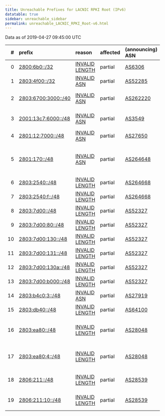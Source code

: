 ```yaml
---
title: Unreachable Prefixes for LACNIC RPKI Root (IPv6)
datatable: true
sidebar: unreachable_sidebar
permalink: unreachable_LACNIC_RPKI_Root-v6.html
---
```


Data as of 2019-04-27 09:45:00 UTC


<div class="datatable-begin"></div>

|   # | prefix                                                           | reason                                                                                                        | affected   | (announcing) ASN                         | AS Name                                                 |   unreachable /48s |
|----:|:-----------------------------------------------------------------|:--------------------------------------------------------------------------------------------------------------|:-----------|:-----------------------------------------|:--------------------------------------------------------|-------------------:|
|   0 | [2800:6b0::/32](https://stat.ripe.net/2800:6b0::/32)             | [INVALID LENGTH](https://rpki-validator.ripe.net/announcement-preview?asn=AS6306&prefix=2800:6b0::/32)        | partial    | [AS6306](unreachable_AS6306-v6.html)     | TELEFONICA VENEZOLANA                                   |              65536 |
|   1 | [2803:4f00::/32](https://stat.ripe.net/2803:4f00::/32)           | [INVALID ASN](https://rpki-validator.ripe.net/announcement-preview?asn=AS52285&prefix=2803:4f00::/32)         | partial    | [AS52285](unreachable_AS52285-v6.html)   | Ewinet C.A.                                             |              65536 |
|   2 | [2803:6700:3000::/40](https://stat.ripe.net/2803:6700:3000::/40) | [INVALID ASN](https://rpki-validator.ripe.net/announcement-preview?asn=AS262220&prefix=2803:6700:3000::/40)   | partial    | [AS262220](unreachable_AS262220-v6.html) | HV TELEVISION S.A.S                                     |                256 |
|   3 | [2001:13c7:6000::/48](https://stat.ripe.net/2001:13c7:6000::/48) | [INVALID ASN](https://rpki-validator.ripe.net/announcement-preview?asn=AS3549&prefix=2001:13c7:6000::/48)     | partial    | [AS3549](unreachable_AS3549-v6.html)     | LVLT-3549 - Level 3 Parent                              |                  1 |
|   4 | [2801:12:7000::/48](https://stat.ripe.net/2801:12:7000::/48)     | [INVALID ASN](https://rpki-validator.ripe.net/announcement-preview?asn=AS27650&prefix=2801:12:7000::/48)      | partial    | [AS27650](unreachable_AS27650-v6.html)   | EMTEL S.A. E.S.P.                                       |                  1 |
|   5 | [2801:170::/48](https://stat.ripe.net/2801:170::/48)             | [INVALID ASN](https://rpki-validator.ripe.net/announcement-preview?asn=AS264648&prefix=2801:170::/48)         | partial    | [AS264648](unreachable_AS264648-v6.html) | Fondo Rotatorio del Ministerio de Relaciones Exteriores |                  1 |
|   6 | [2803:2540::/48](https://stat.ripe.net/2803:2540::/48)           | [INVALID LENGTH](https://rpki-validator.ripe.net/announcement-preview?asn=AS264668&prefix=2803:2540::/48)     | partial    | [AS264668](unreachable_AS264668-v6.html) | NEDETEL S.A.                                            |                  1 |
|   7 | [2803:2540:f::/48](https://stat.ripe.net/2803:2540:f::/48)       | [INVALID LENGTH](https://rpki-validator.ripe.net/announcement-preview?asn=AS264668&prefix=2803:2540:f::/48)   | partial    | [AS264668](unreachable_AS264668-v6.html) | NEDETEL S.A.                                            |                  1 |
|   8 | [2803:7d00::/48](https://stat.ripe.net/2803:7d00::/48)           | [INVALID LENGTH](https://rpki-validator.ripe.net/announcement-preview?asn=AS52327&prefix=2803:7d00::/48)      | partial    | [AS52327](unreachable_AS52327-v6.html)   | Summit S.A.                                             |                  1 |
|   9 | [2803:7d00:80::/48](https://stat.ripe.net/2803:7d00:80::/48)     | [INVALID LENGTH](https://rpki-validator.ripe.net/announcement-preview?asn=AS52327&prefix=2803:7d00:80::/48)   | partial    | [AS52327](unreachable_AS52327-v6.html)   | Summit S.A.                                             |                  1 |
|  10 | [2803:7d00:130::/48](https://stat.ripe.net/2803:7d00:130::/48)   | [INVALID LENGTH](https://rpki-validator.ripe.net/announcement-preview?asn=AS52327&prefix=2803:7d00:130::/48)  | partial    | [AS52327](unreachable_AS52327-v6.html)   | Summit S.A.                                             |                  1 |
|  11 | [2803:7d00:131::/48](https://stat.ripe.net/2803:7d00:131::/48)   | [INVALID LENGTH](https://rpki-validator.ripe.net/announcement-preview?asn=AS52327&prefix=2803:7d00:131::/48)  | partial    | [AS52327](unreachable_AS52327-v6.html)   | Summit S.A.                                             |                  1 |
|  12 | [2803:7d00:130a::/48](https://stat.ripe.net/2803:7d00:130a::/48) | [INVALID LENGTH](https://rpki-validator.ripe.net/announcement-preview?asn=AS52327&prefix=2803:7d00:130a::/48) | partial    | [AS52327](unreachable_AS52327-v6.html)   | Summit S.A.                                             |                  1 |
|  13 | [2803:7d00:b000::/48](https://stat.ripe.net/2803:7d00:b000::/48) | [INVALID LENGTH](https://rpki-validator.ripe.net/announcement-preview?asn=AS52327&prefix=2803:7d00:b000::/48) | partial    | [AS52327](unreachable_AS52327-v6.html)   | Summit S.A.                                             |                  1 |
|  14 | [2803:b4c0:3::/48](https://stat.ripe.net/2803:b4c0:3::/48)       | [INVALID ASN](https://rpki-validator.ripe.net/announcement-preview?asn=AS27919&prefix=2803:b4c0:3::/48)       | partial    | [AS27919](unreachable_AS27919-v6.html)   | IXP ECUADOR                                             |                  1 |
|  15 | [2803:db40::/48](https://stat.ripe.net/2803:db40::/48)           | [INVALID LENGTH](https://rpki-validator.ripe.net/announcement-preview?asn=AS64100&prefix=2803:db40::/48)      | partial    | [AS64100](unreachable_AS64100-v6.html)   | PRIVATEL S.R.L.                                         |                  1 |
|  16 | [2803:ea80::/48](https://stat.ripe.net/2803:ea80::/48)           | [INVALID LENGTH](https://rpki-validator.ripe.net/announcement-preview?asn=AS28048&prefix=2803:ea80::/48)      | partial    | [AS28048](unreachable_AS28048-v6.html)   | Internet Para Todos - Gobierno de La Rioja              |                  1 |
|  17 | [2803:ea80:4::/48](https://stat.ripe.net/2803:ea80:4::/48)       | [INVALID LENGTH](https://rpki-validator.ripe.net/announcement-preview?asn=AS28048&prefix=2803:ea80:4::/48)    | partial    | [AS28048](unreachable_AS28048-v6.html)   | Internet Para Todos - Gobierno de La Rioja              |                  1 |
|  18 | [2806:211::/48](https://stat.ripe.net/2806:211::/48)             | [INVALID LENGTH](https://rpki-validator.ripe.net/announcement-preview?asn=AS28539&prefix=2806:211::/48)       | partial    | [AS28539](unreachable_AS28539-v6.html)   | Creatividad Internet Enlaces                            |                  1 |
|  19 | [2806:211:10::/48](https://stat.ripe.net/2806:211:10::/48)       | [INVALID LENGTH](https://rpki-validator.ripe.net/announcement-preview?asn=AS28539&prefix=2806:211:10::/48)    | partial    | [AS28539](unreachable_AS28539-v6.html)   | Creatividad Internet Enlaces                            |                  1 |

<div class="datatable-end"></div>